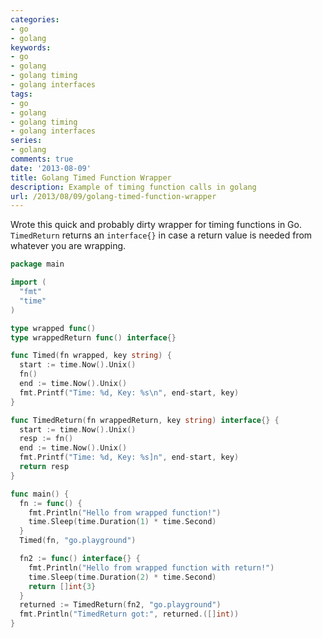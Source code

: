 ```yaml
---
categories:
- go
- golang
keywords:
- go
- golang
- golang timing
- golang interfaces
tags:
- go
- golang
- golang timing
- golang interfaces
series:
- golang
comments: true
date: '2013-08-09'
title: Golang Timed Function Wrapper
description: Example of timing function calls in golang
url: /2013/08/09/golang-timed-function-wrapper
---
```

Wrote this quick and probably dirty wrapper for timing functions in Go.
`TimedReturn` returns an `interface{}` in case a return value is needed
from whatever you are wrapping.

<!--more-->

```go
package main

import (
  "fmt"
  "time"
)

type wrapped func()
type wrappedReturn func() interface{}

func Timed(fn wrapped, key string) {
  start := time.Now().Unix()
  fn()
  end := time.Now().Unix()
  fmt.Printf("Time: %d, Key: %s\n", end-start, key)
}

func TimedReturn(fn wrappedReturn, key string) interface{} {
  start := time.Now().Unix()
  resp := fn()
  end := time.Now().Unix()
  fmt.Printf("Time: %d, Key: %s]n", end-start, key)
  return resp
}

func main() {
  fn := func() {
    fmt.Println("Hello from wrapped function!")
    time.Sleep(time.Duration(1) * time.Second)
  }
  Timed(fn, "go.playground")

  fn2 := func() interface{} {
    fmt.Println("Hello from wrapped function with return!")
    time.Sleep(time.Duration(2) * time.Second)
    return []int{3}
  }
  returned := TimedReturn(fn2, "go.playground")
  fmt.Println("TimedReturn got:", returned.([]int))
}
```
